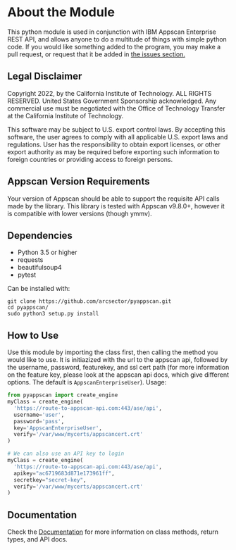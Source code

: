 # About the Module

This python module is used in conjunction with IBM Appscan Enterprise REST API, and allows anyone to do a multitude of things with simple python code. If you would like something added to the program, you may make a pull request, or request that it be added in [the issues section.](https://github.com/arcsector/pyappscan/issues)

## Legal Disclaimer

Copyright 2022, by the California Institute of Technology. ALL RIGHTS RESERVED. United States Government Sponsorship acknowledged. Any commercial use must be negotiated with the Office of Technology Transfer at the California Institute of Technology.

This software may be subject to U.S. export control laws. By accepting this software, the user agrees to comply with all applicable U.S. export laws and regulations. User has the responsibility to obtain export licenses, or other export authority as may be required before exporting such information to foreign countries or providing access to foreign persons.

## Appscan Version Requirements

Your version of Appscan should be able to support the requisite API calls made by the library. This library is tested with Appscan v9.8.0+, however it is compatible with lower versions (though ymmv).

## Dependencies

- Python 3.5 or higher
- requests
- beautifulsoup4
- pytest

Can be installed with:

```shell
git clone https://github.com/arcsector/pyappscan.git
cd pyappscan/
sudo python3 setup.py install
```

## How to Use

Use this module by importing the class first, then calling the method you would like to use. It is initiazized with the url to the appscan api, followed by the username, password, featurekey, and ssl cert path (for more information on the feature key, please look at the appscan api docs, which give different options. The default is `AppscanEnterpriseUser`). Usage:

```python
from pyappscan import create_engine
myClass = create_engine(
  'https://route-to-appscan-api.com:443/ase/api',
  username='user',
  password='pass',
  key='AppscanEnterpriseUser',
  verify='/var/www/mycerts/appscancert.crt'
)

# We can also use an API key to login
myClass = create_engine(
  'https://route-to-appscan-api.com:443/ase/api',
  apikey="ac6719683d871e173961ff",
  secretkey="secret-key",
  verify='/var/www/mycerts/appscancert.crt'
)
```

## Documentation

Check the [Documentation](https://github.com/pages/arcsector/pyappscan/) for more information on class methods, return types, and API docs.
